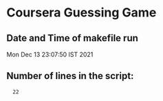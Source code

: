 # Coursera Guessing Game

## Date and Time of makefile run
Mon Dec 13 23:07:50 IST 2021

## Number of lines in the script:
      22
